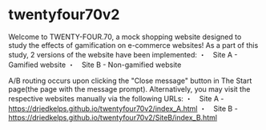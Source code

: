 # twentyfour70v2
Welcome to TWENTY-FOUR.70, a mock shopping website designed to study the effects of gamification on e-commerce websites!
As a part of this study, 2 versions of the website have been implemented:
・　Site A - Gamified website
・　Site B - Non-gamified website

A/B routing occurs upon clicking the "Close message" button in The Start page(the page with the message prompt).
Alternatively, you may visit the respective websites manually via the following URLs:
・　Site A - https://driedkelps.github.io/twentyfour70v2/index_A.html
・　Site B - https://driedkelps.github.io/twentyfour70v2/SiteB/index_B.html
